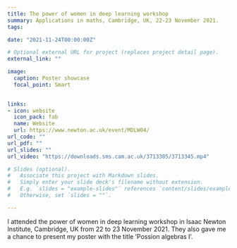 ```yaml
---
title: The power of women in deep learning workshop
summary: Applications in maths, Cambridge, UK, 22-23 November 2021.
tags:

date: "2021-11-24T00:00:00Z"

# Optional external URL for project (replaces project detail page).
external_link: ""

image:
  caption: Poster showcase
  focal_point: Smart

  
links:
- icon: website
  icon_pack: fab
  name: Website
  url: https://www.newton.ac.uk/event/MDLW04/
url_code: ""
url_pdf: ""
url_slides: ""
url_video: "https://downloads.sms.cam.ac.uk/3713305/3713345.mp4"

# Slides (optional).
#   Associate this project with Markdown slides.
#   Simply enter your slide deck's filename without extension.
#   E.g. `slides = "example-slides"` references `content/slides/example-slides.md`.
#   Otherwise, set `slides = ""`.

---
```


I attended the power of women in deep learning workshop in Isaac Newton Institute, Cambridge, UK from
22 to 23 November 2021. They also gave me a chance to present my poster with the title ’Possion algebras I’.